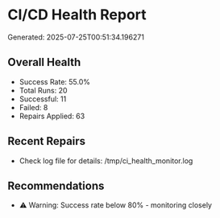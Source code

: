 # CI/CD Health Report

Generated: 2025-07-25T00:51:34.196271

## Overall Health
- Success Rate: 55.0%
- Total Runs: 20
- Successful: 11
- Failed: 8
- Repairs Applied: 63

## Recent Repairs
- Check log file for details: /tmp/ci_health_monitor.log

## Recommendations
- ⚠️ Warning: Success rate below 80% - monitoring closely
